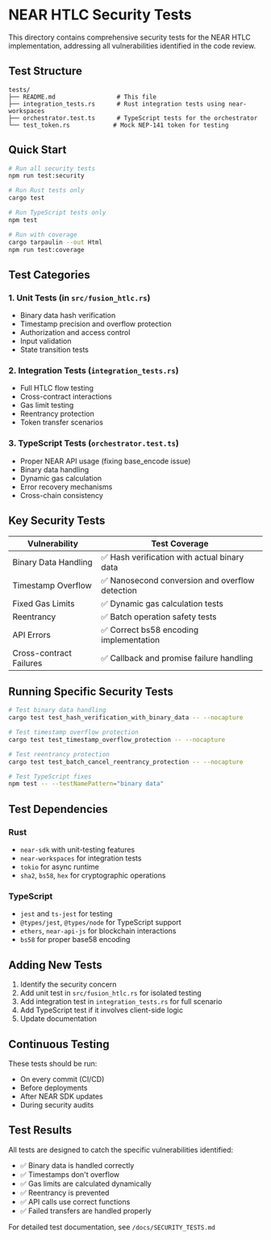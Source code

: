 # NEAR HTLC Security Tests

This directory contains comprehensive security tests for the NEAR HTLC implementation, addressing all vulnerabilities identified in the code review.

## Test Structure

```
tests/
├── README.md                 # This file
├── integration_tests.rs      # Rust integration tests using near-workspaces
├── orchestrator.test.ts      # TypeScript tests for the orchestrator
└── test_token.rs            # Mock NEP-141 token for testing
```

## Quick Start

```bash
# Run all security tests
npm run test:security

# Run Rust tests only
cargo test

# Run TypeScript tests only
npm test

# Run with coverage
cargo tarpaulin --out Html
npm run test:coverage
```

## Test Categories

### 1. **Unit Tests** (in `src/fusion_htlc.rs`)
- Binary data hash verification
- Timestamp precision and overflow protection
- Authorization and access control
- Input validation
- State transition tests

### 2. **Integration Tests** (`integration_tests.rs`)
- Full HTLC flow testing
- Cross-contract interactions
- Gas limit testing
- Reentrancy protection
- Token transfer scenarios

### 3. **TypeScript Tests** (`orchestrator.test.ts`)
- Proper NEAR API usage (fixing base_encode issue)
- Binary data handling
- Dynamic gas calculation
- Error recovery mechanisms
- Cross-chain consistency

## Key Security Tests

| Vulnerability | Test Coverage |
|--------------|---------------|
| Binary Data Handling | ✅ Hash verification with actual binary data |
| Timestamp Overflow | ✅ Nanosecond conversion and overflow detection |
| Fixed Gas Limits | ✅ Dynamic gas calculation tests |
| Reentrancy | ✅ Batch operation safety tests |
| API Errors | ✅ Correct bs58 encoding implementation |
| Cross-contract Failures | ✅ Callback and promise failure handling |

## Running Specific Security Tests

```bash
# Test binary data handling
cargo test test_hash_verification_with_binary_data -- --nocapture

# Test timestamp overflow protection
cargo test test_timestamp_overflow_protection -- --nocapture

# Test reentrancy protection
cargo test test_batch_cancel_reentrancy_protection -- --nocapture

# Test TypeScript fixes
npm test -- --testNamePattern="binary data"
```

## Test Dependencies

### Rust
- `near-sdk` with unit-testing features
- `near-workspaces` for integration tests
- `tokio` for async runtime
- `sha2`, `bs58`, `hex` for cryptographic operations

### TypeScript
- `jest` and `ts-jest` for testing
- `@types/jest`, `@types/node` for TypeScript support
- `ethers`, `near-api-js` for blockchain interactions
- `bs58` for proper base58 encoding

## Adding New Tests

1. Identify the security concern
2. Add unit test in `src/fusion_htlc.rs` for isolated testing
3. Add integration test in `integration_tests.rs` for full scenario
4. Add TypeScript test if it involves client-side logic
5. Update documentation

## Continuous Testing

These tests should be run:
- On every commit (CI/CD)
- Before deployments
- After NEAR SDK updates
- During security audits

## Test Results

All tests are designed to catch the specific vulnerabilities identified:
- ✅ Binary data is handled correctly
- ✅ Timestamps don't overflow
- ✅ Gas limits are calculated dynamically
- ✅ Reentrancy is prevented
- ✅ API calls use correct functions
- ✅ Failed transfers are handled properly

For detailed test documentation, see `/docs/SECURITY_TESTS.md`